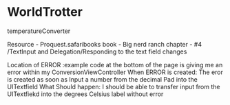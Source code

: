 # WorldTrotter
temperatureConverter

Resource - Proquest.safaribooks
book - Big nerd ranch
chapter - #4 /TextInput and Delegation/Responding to the text field changes

Location of ERROR :example code at the bottom of the page is giving me an error within my ConversionViewController
When ERROR is created: The eror is created as soon as Input a number from the decimal Pad into the UITextfield
What Should happen: I should be able to transfer input from the UITextfiekd into the degrees Celsius label without error

